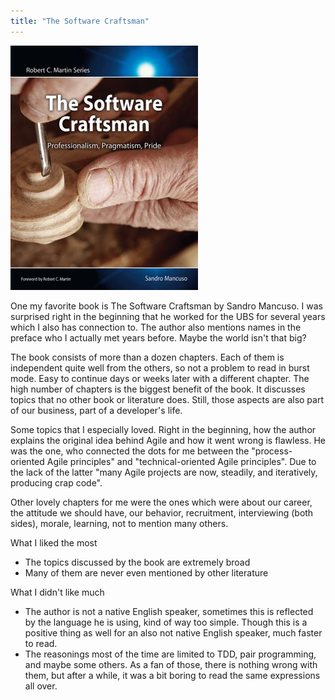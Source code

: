 ```yaml
---
title: "The Software Craftsman"
---
```


![](/assets/images/the-software-craftsman-300px.jpg)

One my favorite book is The Software Craftsman by Sandro Mancuso. I was surprised right in the beginning that he worked for the UBS for several years which I also has connection to. The author also mentions names in the preface who I actually met years before. Maybe the world isn't that big?

The book consists of more than a dozen chapters. Each of them is independent quite well from the others, so not a problem to read in burst mode. Easy to continue days or weeks later with a different chapter. The high number of chapters is the biggest benefit of the book. It discusses topics that no other book or literature does. Still, those aspects are also part of our business, part of a developer's life.

Some topics that I especially loved. Right in the beginning, how the author explains the original idea behind Agile and how it went wrong is flawless. He was the one, who connected the dots for me between the "process-oriented Agile principles" and "technical-oriented Agile principles". Due to the lack of the latter "many Agile projects are now, steadily, and iteratively, producing crap code".

Other lovely chapters for me were the ones which were about our career, the attitude we should have, our behavior, recruitment, interviewing (both sides), morale, learning, not to mention many others.

What I liked the most
- The topics discussed by the book are extremely broad
- Many of them are never even mentioned by other literature

What I didn't like much
- The author is not a native English speaker, sometimes this is reflected by the language he is using, kind of way too simple. Though this is a positive thing as well for an also not native English speaker, much faster to read.
- The reasonings most of the time are limited to TDD, pair programming, and maybe some others. As a fan of those, there is nothing wrong with them, but after a while, it was a bit boring to read the same expressions all over.
